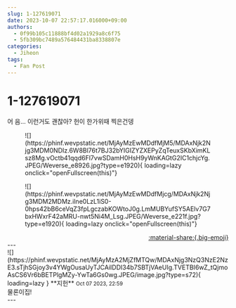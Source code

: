 ```yaml
---
slug: 1-127619071
date: 2023-10-07 22:57:17.016000+09:00
authors:
  - 0f99b105c11888bf4d02a1929a8c6f75
  - 5fb309bc7489a576484431ba8338807e
categories:
  - Jiheon
tags:
  - Fan Post
---
```


# 1-127619071

<div class="post-container" markdown="1">
<div class="content-container md-sidebar__scrollwrap" markdown="1">

어 음... 이런거도 괜찮아? 헌이 한가위때 찍은건뎅
<figure markdown="1">
![](https://phinf.wevpstatic.net/MjAyMzEwMDdfMjM5/MDAxNjk2Njg3MDM0NDIz.6W8Bl76t7BJ32bYIGIZYZXEPyZqTeuxSKbXimKLsz8Mg.vOctb41qqd6Fl7vwSDamH0HsH9yWnKAGtG2IC1chjcYg.JPEG/Weverse_e8926.jpg?type=e1920){ loading=lazy onclick="openFullscreen(this)"}
</figure>

<figure markdown="1">
![](https://phinf.wevpstatic.net/MjAyMzEwMDdfMjcg/MDAxNjk2Njg3MDM2MDMz.ilne0LzL1iS0-0hps42bB6ceVqZ3fpLgczabKOWtoJ0g.LmMUBYufSY5AElv7G7bxHWxrF42aMRU-nwt5Ni4M_Lsg.JPEG/Weverse_e221f.jpg?type=e1920){ loading=lazy onclick="openFullscreen(this)"}
</figure>


</div>
</div>

<div style="text-align: right;" markdown="1">
<a href="https://weverse.io/fromis9/fanpost/1-127619071" style="text-align: right;">:material-share:{.big-emoji}</a>
</div>
---

<div class="comments-container md-sidebar__scrollwrap" markdown="1">
<div class="comment" markdown="1">
<div class='id-container' markdown="1">
![](https://phinf.wevpstatic.net/MjAyMzA2MjZfMTQw/MDAxNjg3NzQ3NzE2NzE3.sTjhSGjoy3v4YWgOusaUyTJCAiIDDI34b7SBTjVAeUIg.TVETBI6wZ_tQjmoAsCS6Vr6bBETPlgMZy-YwTa6Gs0wg.JPEG/image.jpg?type=s72){ loading=lazy }
**<span class="artist">지헌</span>** <small>Oct 07 2023, 22:59</small><br>
</div>
<div class='comment-body' markdown="1">
물론이집!
</div>
</div>
</div>
---
